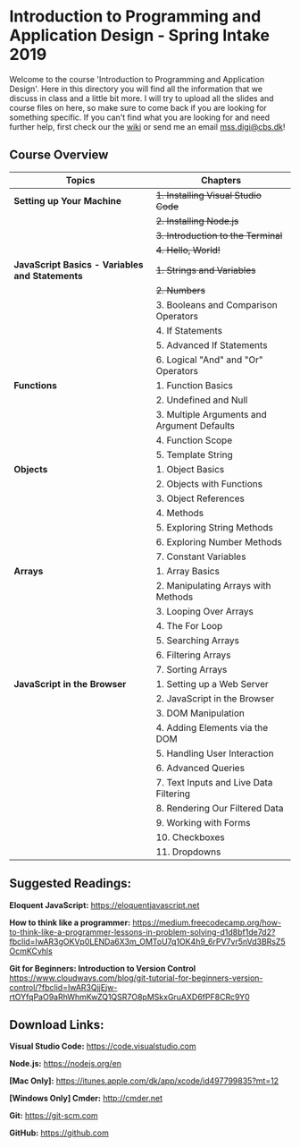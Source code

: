 # Introduction to Programming and Application Design - Spring Intake 2019

Welcome to the course 'Introduction to Programming and Application Design'. Here in this directory you will find all the information that we discuss in class and a little bit more. I will try to upload all the slides and course files on here, so make sure to come back if you are looking for something specific. If you can't find what you are looking for and need further help, first check our the [wiki](https://github.com/martensievers/Introduction-to-Programming-and-Application-Design/wiki) or send me an email mss.digi@cbs.dk!


## Course Overview
|Topics | Chapters|
|---|---|
|**Setting up Your Machine** | ~~1. Installing Visual Studio Code~~|
| | ~~2. Installing Node.js~~|
| | ~~3. Introduction to the Terminal~~|
| | ~~4. Hello, World!~~|
|**JavaScript Basics - Variables and Statements**| ~~1. Strings and Variables~~|
| | ~~2. Numbers~~|
| | 3. Booleans and Comparison Operators|
| | 4. If Statements|
| | 5. Advanced If Statements|
| | 6. Logical "And" and "Or" Operators|
|**Functions**| 1. Function Basics|
| | 2. Undefined and Null|
| | 3. Multiple Arguments and Argument Defaults|
| | 4. Function Scope|
| | 5. Template String|
|**Objects**| 1. Object Basics|
| | 2. Objects with Functions|
| | 3. Object References|
| | 4. Methods|
| | 5. Exploring String Methods|
| | 6. Exploring Number Methods|
| | 7. Constant Variables|
|**Arrays**| 1. Array Basics|
| | 2. Manipulating Arrays with Methods|
| | 3. Looping Over Arrays|
| | 4. The For Loop|
| | 5. Searching Arrays|
| | 6. Filtering Arrays|
| | 7. Sorting Arrays|
|**JavaScript in the Browser**| 1. Setting up a Web Server|
| | 2. JavaScript in the Browser|
| | 3. DOM Manipulation|
| | 4. Adding Elements via the DOM|
| | 5. Handling User Interaction|
| | 6. Advanced Queries|
| | 7. Text Inputs and Live Data Filtering|
| | 8. Rendering Our Filtered Data|
| | 9. Working with Forms|
| | 10. Checkboxes|
| | 11. Dropdowns|


## Suggested Readings:

**Eloquent JavaScript:** https://eloquentjavascript.net

**How to think like a programmer:** https://medium.freecodecamp.org/how-to-think-like-a-programmer-lessons-in-problem-solving-d1d8bf1de7d2?fbclid=IwAR3gOKVp0LENDa6X3m_OMToU7q1OK4h9_6rPV7vr5nVd3BRsZ5OcmKCvhls

**Git for Beginners: Introduction to Version Control** https://www.cloudways.com/blog/git-tutorial-for-beginners-version-control/?fbclid=IwAR3QjjEjw-rtOYfqPaO9aRhWhmKwZQ1QSR7O8pMSkxGruAXD6fPF8CRc9Y0


## Download Links:
**Visual Studio Code:** https://code.visualstudio.com

**Node.js:** https://nodejs.org/en

**[Mac Only]:** https://itunes.apple.com/dk/app/xcode/id497799835?mt=12

**[Windows Only] Cmder:** http://cmder.net

**Git:** https://git-scm.com

**GitHub:** https://github.com

